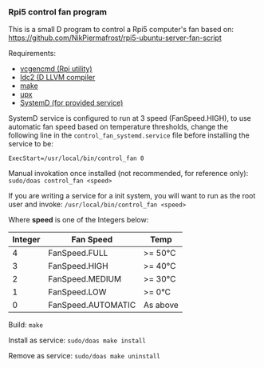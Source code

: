 ### Rpi5 control fan program
This is a small D program to control a Rpi5 computer's fan based on:
https://github.com/NikPiermafrost/rpi5-ubuntu-server-fan-script

Requirements:
* [vcgencmd (Rpi utility)](https://www.raspberrypi.com/documentation/computers/os.html#vcgencmd)
* [ldc2 (D LLVM compiler](https://github.com/ldc-developers/ldc)
* [make](https://en.wikipedia.org/wiki/Make_(software))
* [upx](https://github.com/upx/upx)
* [SystemD (for provided service)](https://github.com/systemd/systemd)

SystemD service is configured to run at 3 speed (FanSpeed.HIGH), to use
automatic fan speed based on temperature thresholds, change
the following line in the `control_fan_systemd.service` file before
installing the service to be:
```
ExecStart=/usr/local/bin/control_fan 0
```

Manual invokation once installed (not recommended, for reference only):
`sudo/doas control_fan <speed>`

If you are writing a service for a init system,
you will want to run as the root user and invoke:
`/usr/local/bin/control_fan <speed>`

Where **speed** is one of the Integers below:

|Integer|Fan Speed | Temp |
|-----|-------------------|------|
|  4  | FanSpeed.FULL      | >= 50°C|
|  3  | FanSpeed.HIGH     | >= 40°C|
|  2  | FanSpeed.MEDIUM   | >= 30°C|
|  1  | FanSpeed.LOW      | >=  0°C|
|  0  | FanSpeed.AUTOMATIC | As above |

Build:
`make`

Install as service:
`sudo/doas make install`

Remove as service:
`sudo/doas make uninstall`
